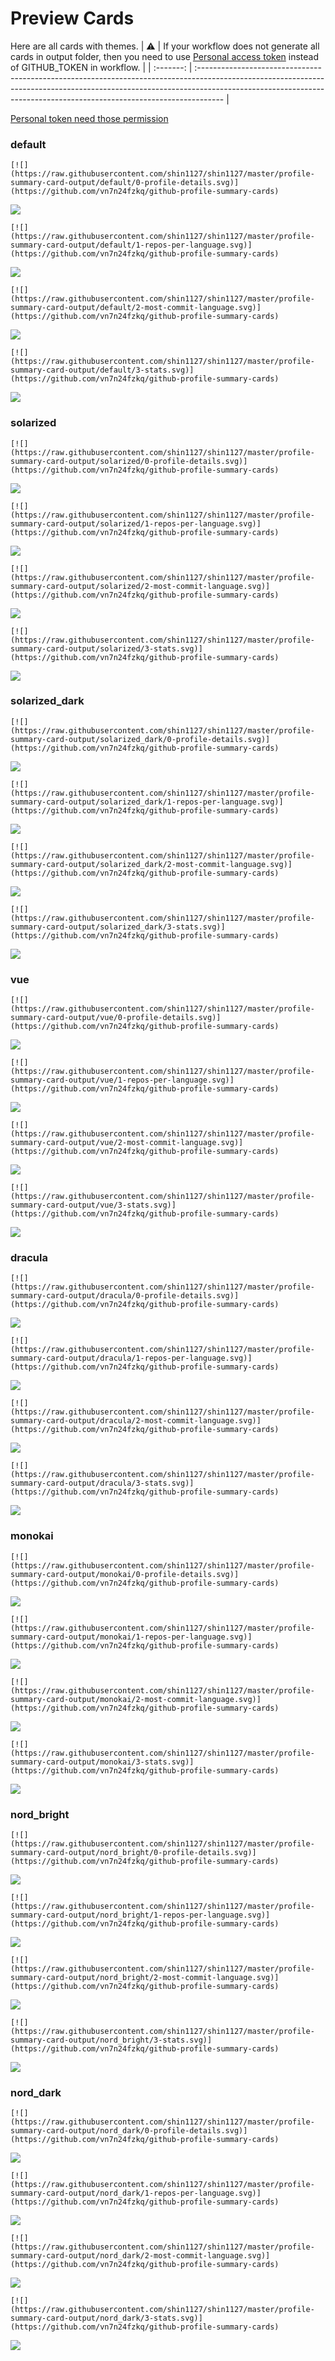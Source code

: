 
# Preview Cards

Here are all cards with themes.
| :warning: | If your workflow does not generate all cards in output folder, then you need to use [Personal access token](https://docs.github.com/en/actions/configuring-and-managing-workflows/creating-and-storing-encrypted-secrets) instead of GITHUB_TOKEN in workflow. |
| :-------: | :------------------------------------------------------------------------------------------------------------------------------------------------------------------------------------------------------------------------------------------------ |

[Personal token need those permission](https://github.com/vn7n24fzkq/github-profile-summary-cards/wiki/Personal-access-token-permissions)


### default


```
[![](https://raw.githubusercontent.com/shin1127/shin1127/master/profile-summary-card-output/default/0-profile-details.svg)](https://github.com/vn7n24fzkq/github-profile-summary-cards)
```
![](https://raw.githubusercontent.com/shin1127/shin1127/master/profile-summary-card-output/default/0-profile-details.svg)


```
[![](https://raw.githubusercontent.com/shin1127/shin1127/master/profile-summary-card-output/default/1-repos-per-language.svg)](https://github.com/vn7n24fzkq/github-profile-summary-cards)
```
![](https://raw.githubusercontent.com/shin1127/shin1127/master/profile-summary-card-output/default/1-repos-per-language.svg)


```
[![](https://raw.githubusercontent.com/shin1127/shin1127/master/profile-summary-card-output/default/2-most-commit-language.svg)](https://github.com/vn7n24fzkq/github-profile-summary-cards)
```
![](https://raw.githubusercontent.com/shin1127/shin1127/master/profile-summary-card-output/default/2-most-commit-language.svg)


```
[![](https://raw.githubusercontent.com/shin1127/shin1127/master/profile-summary-card-output/default/3-stats.svg)](https://github.com/vn7n24fzkq/github-profile-summary-cards)
```
![](https://raw.githubusercontent.com/shin1127/shin1127/master/profile-summary-card-output/default/3-stats.svg)


### solarized


```
[![](https://raw.githubusercontent.com/shin1127/shin1127/master/profile-summary-card-output/solarized/0-profile-details.svg)](https://github.com/vn7n24fzkq/github-profile-summary-cards)
```
![](https://raw.githubusercontent.com/shin1127/shin1127/master/profile-summary-card-output/solarized/0-profile-details.svg)


```
[![](https://raw.githubusercontent.com/shin1127/shin1127/master/profile-summary-card-output/solarized/1-repos-per-language.svg)](https://github.com/vn7n24fzkq/github-profile-summary-cards)
```
![](https://raw.githubusercontent.com/shin1127/shin1127/master/profile-summary-card-output/solarized/1-repos-per-language.svg)


```
[![](https://raw.githubusercontent.com/shin1127/shin1127/master/profile-summary-card-output/solarized/2-most-commit-language.svg)](https://github.com/vn7n24fzkq/github-profile-summary-cards)
```
![](https://raw.githubusercontent.com/shin1127/shin1127/master/profile-summary-card-output/solarized/2-most-commit-language.svg)


```
[![](https://raw.githubusercontent.com/shin1127/shin1127/master/profile-summary-card-output/solarized/3-stats.svg)](https://github.com/vn7n24fzkq/github-profile-summary-cards)
```
![](https://raw.githubusercontent.com/shin1127/shin1127/master/profile-summary-card-output/solarized/3-stats.svg)


### solarized_dark


```
[![](https://raw.githubusercontent.com/shin1127/shin1127/master/profile-summary-card-output/solarized_dark/0-profile-details.svg)](https://github.com/vn7n24fzkq/github-profile-summary-cards)
```
![](https://raw.githubusercontent.com/shin1127/shin1127/master/profile-summary-card-output/solarized_dark/0-profile-details.svg)


```
[![](https://raw.githubusercontent.com/shin1127/shin1127/master/profile-summary-card-output/solarized_dark/1-repos-per-language.svg)](https://github.com/vn7n24fzkq/github-profile-summary-cards)
```
![](https://raw.githubusercontent.com/shin1127/shin1127/master/profile-summary-card-output/solarized_dark/1-repos-per-language.svg)


```
[![](https://raw.githubusercontent.com/shin1127/shin1127/master/profile-summary-card-output/solarized_dark/2-most-commit-language.svg)](https://github.com/vn7n24fzkq/github-profile-summary-cards)
```
![](https://raw.githubusercontent.com/shin1127/shin1127/master/profile-summary-card-output/solarized_dark/2-most-commit-language.svg)


```
[![](https://raw.githubusercontent.com/shin1127/shin1127/master/profile-summary-card-output/solarized_dark/3-stats.svg)](https://github.com/vn7n24fzkq/github-profile-summary-cards)
```
![](https://raw.githubusercontent.com/shin1127/shin1127/master/profile-summary-card-output/solarized_dark/3-stats.svg)


### vue


```
[![](https://raw.githubusercontent.com/shin1127/shin1127/master/profile-summary-card-output/vue/0-profile-details.svg)](https://github.com/vn7n24fzkq/github-profile-summary-cards)
```
![](https://raw.githubusercontent.com/shin1127/shin1127/master/profile-summary-card-output/vue/0-profile-details.svg)


```
[![](https://raw.githubusercontent.com/shin1127/shin1127/master/profile-summary-card-output/vue/1-repos-per-language.svg)](https://github.com/vn7n24fzkq/github-profile-summary-cards)
```
![](https://raw.githubusercontent.com/shin1127/shin1127/master/profile-summary-card-output/vue/1-repos-per-language.svg)


```
[![](https://raw.githubusercontent.com/shin1127/shin1127/master/profile-summary-card-output/vue/2-most-commit-language.svg)](https://github.com/vn7n24fzkq/github-profile-summary-cards)
```
![](https://raw.githubusercontent.com/shin1127/shin1127/master/profile-summary-card-output/vue/2-most-commit-language.svg)


```
[![](https://raw.githubusercontent.com/shin1127/shin1127/master/profile-summary-card-output/vue/3-stats.svg)](https://github.com/vn7n24fzkq/github-profile-summary-cards)
```
![](https://raw.githubusercontent.com/shin1127/shin1127/master/profile-summary-card-output/vue/3-stats.svg)


### dracula


```
[![](https://raw.githubusercontent.com/shin1127/shin1127/master/profile-summary-card-output/dracula/0-profile-details.svg)](https://github.com/vn7n24fzkq/github-profile-summary-cards)
```
![](https://raw.githubusercontent.com/shin1127/shin1127/master/profile-summary-card-output/dracula/0-profile-details.svg)


```
[![](https://raw.githubusercontent.com/shin1127/shin1127/master/profile-summary-card-output/dracula/1-repos-per-language.svg)](https://github.com/vn7n24fzkq/github-profile-summary-cards)
```
![](https://raw.githubusercontent.com/shin1127/shin1127/master/profile-summary-card-output/dracula/1-repos-per-language.svg)


```
[![](https://raw.githubusercontent.com/shin1127/shin1127/master/profile-summary-card-output/dracula/2-most-commit-language.svg)](https://github.com/vn7n24fzkq/github-profile-summary-cards)
```
![](https://raw.githubusercontent.com/shin1127/shin1127/master/profile-summary-card-output/dracula/2-most-commit-language.svg)


```
[![](https://raw.githubusercontent.com/shin1127/shin1127/master/profile-summary-card-output/dracula/3-stats.svg)](https://github.com/vn7n24fzkq/github-profile-summary-cards)
```
![](https://raw.githubusercontent.com/shin1127/shin1127/master/profile-summary-card-output/dracula/3-stats.svg)


### monokai


```
[![](https://raw.githubusercontent.com/shin1127/shin1127/master/profile-summary-card-output/monokai/0-profile-details.svg)](https://github.com/vn7n24fzkq/github-profile-summary-cards)
```
![](https://raw.githubusercontent.com/shin1127/shin1127/master/profile-summary-card-output/monokai/0-profile-details.svg)


```
[![](https://raw.githubusercontent.com/shin1127/shin1127/master/profile-summary-card-output/monokai/1-repos-per-language.svg)](https://github.com/vn7n24fzkq/github-profile-summary-cards)
```
![](https://raw.githubusercontent.com/shin1127/shin1127/master/profile-summary-card-output/monokai/1-repos-per-language.svg)


```
[![](https://raw.githubusercontent.com/shin1127/shin1127/master/profile-summary-card-output/monokai/2-most-commit-language.svg)](https://github.com/vn7n24fzkq/github-profile-summary-cards)
```
![](https://raw.githubusercontent.com/shin1127/shin1127/master/profile-summary-card-output/monokai/2-most-commit-language.svg)


```
[![](https://raw.githubusercontent.com/shin1127/shin1127/master/profile-summary-card-output/monokai/3-stats.svg)](https://github.com/vn7n24fzkq/github-profile-summary-cards)
```
![](https://raw.githubusercontent.com/shin1127/shin1127/master/profile-summary-card-output/monokai/3-stats.svg)


### nord_bright


```
[![](https://raw.githubusercontent.com/shin1127/shin1127/master/profile-summary-card-output/nord_bright/0-profile-details.svg)](https://github.com/vn7n24fzkq/github-profile-summary-cards)
```
![](https://raw.githubusercontent.com/shin1127/shin1127/master/profile-summary-card-output/nord_bright/0-profile-details.svg)


```
[![](https://raw.githubusercontent.com/shin1127/shin1127/master/profile-summary-card-output/nord_bright/1-repos-per-language.svg)](https://github.com/vn7n24fzkq/github-profile-summary-cards)
```
![](https://raw.githubusercontent.com/shin1127/shin1127/master/profile-summary-card-output/nord_bright/1-repos-per-language.svg)


```
[![](https://raw.githubusercontent.com/shin1127/shin1127/master/profile-summary-card-output/nord_bright/2-most-commit-language.svg)](https://github.com/vn7n24fzkq/github-profile-summary-cards)
```
![](https://raw.githubusercontent.com/shin1127/shin1127/master/profile-summary-card-output/nord_bright/2-most-commit-language.svg)


```
[![](https://raw.githubusercontent.com/shin1127/shin1127/master/profile-summary-card-output/nord_bright/3-stats.svg)](https://github.com/vn7n24fzkq/github-profile-summary-cards)
```
![](https://raw.githubusercontent.com/shin1127/shin1127/master/profile-summary-card-output/nord_bright/3-stats.svg)


### nord_dark


```
[![](https://raw.githubusercontent.com/shin1127/shin1127/master/profile-summary-card-output/nord_dark/0-profile-details.svg)](https://github.com/vn7n24fzkq/github-profile-summary-cards)
```
![](https://raw.githubusercontent.com/shin1127/shin1127/master/profile-summary-card-output/nord_dark/0-profile-details.svg)


```
[![](https://raw.githubusercontent.com/shin1127/shin1127/master/profile-summary-card-output/nord_dark/1-repos-per-language.svg)](https://github.com/vn7n24fzkq/github-profile-summary-cards)
```
![](https://raw.githubusercontent.com/shin1127/shin1127/master/profile-summary-card-output/nord_dark/1-repos-per-language.svg)


```
[![](https://raw.githubusercontent.com/shin1127/shin1127/master/profile-summary-card-output/nord_dark/2-most-commit-language.svg)](https://github.com/vn7n24fzkq/github-profile-summary-cards)
```
![](https://raw.githubusercontent.com/shin1127/shin1127/master/profile-summary-card-output/nord_dark/2-most-commit-language.svg)


```
[![](https://raw.githubusercontent.com/shin1127/shin1127/master/profile-summary-card-output/nord_dark/3-stats.svg)](https://github.com/vn7n24fzkq/github-profile-summary-cards)
```
![](https://raw.githubusercontent.com/shin1127/shin1127/master/profile-summary-card-output/nord_dark/3-stats.svg)

